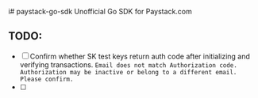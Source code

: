 i# paystack-go-sdk
Unofficial Go SDK for Paystack.com


## TODO:
- [ ] Confirm whether SK test keys return auth code after initializing and verifying transactions. `Email does not match Authorization code. Authorization may be inactive or belong to a different email. Please confirm.`
- [ ]